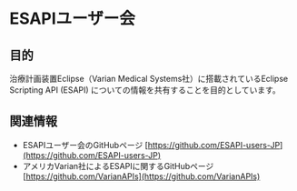 # ESAPIユーザー会

## 目的

治療計画装置Eclipse（Varian Medical Systems社）に搭載されているEclipse Scripting API (ESAPI) についての情報を共有することを目的としています。

## 関連情報

- ESAPIユーザー会のGitHubページ
  [https://github.com/ESAPI-users-JP](https://github.com/ESAPI-users-JP)
- アメリカVarian社によるESAPIに関するGitHubページ
  [https://github.com/VarianAPIs](https://github.com/VarianAPIs)